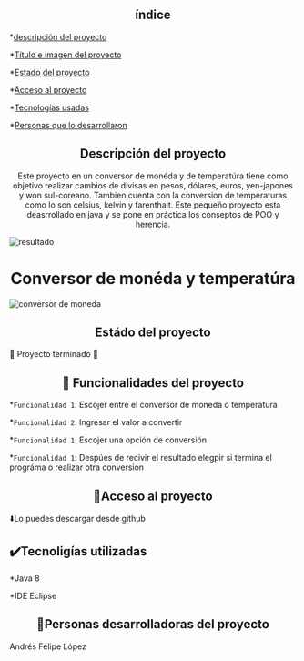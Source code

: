 <h2 align="center">
  índice
</h2>

*[descripción del proyecto](#Descripción)

*[Título e imagen del proyecto](#titulo_e_imagen)

*[Estado del proyecto](#estado)

*[Acceso al proyecto](#acceso)

*[Tecnologías usadas](#tecnologias)

*[Personas que lo desarrollaron](#personas)


<h2 align="center">Descripción del proyecto</h2>
<p align="center">
  Este proyecto en un conversor de monéda  y de temperatúra tiene como objetivo realizar cambios de divisas en pesos, dólares, euros,
  yen-japones y won sul-coreano.
  Tambien cuenta con la conversion de temperaturas como lo son celsius, kelvin y farenthait.
  Este pequeño proyecto esta deasrrollado en java y se pone en práctica los conseptos de POO y herencia. 
</p>

![resultado](https://github.com/Andres30211/Conversor_moneda_temperatura/assets/115705798/9516bc50-08fb-414a-8005-3998b8f7d1d4)

<h1 align="center">Conversor de monéda y temperatúra</h1>

![conversor de moneda](https://github.com/Andres30211/Conversor_moneda_temperatura/assets/115705798/63a96397-5d9b-4137-a702-52318609ea6e)

<h2 align="center">Estádo del proyecto</h2>

🚧 Proyecto terminado 🚧

<h2 align="center">🔨 Funcionalidades del proyecto</h2>

*`Funcionalidad 1`: Escojer entre el conversor de moneda o temperatura

*`Funcionalidad 2`: Ingresar el valor a convertir

*`Funcionalidad 1`: Escojer una opción de conversión

*`Funcionalidad 1`: Despúes de recivir el resultado elegpir si termina el prográma o realizar otra conversión

<h2 align="center">📁Acceso al proyecto</h2>

<p>⬇️Lo puedes descargar desde github</p>

<h2 align="ceter">✔️Tecnoligías utilizadas</h2>

<p>*Java 8</p>

<p>*IDE Eclipse</p>

<h2 align="center">👱Personas desarrolladoras del proyecto</h2>

<p>Andrés Felipe López</p>
